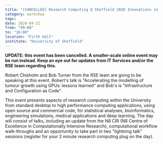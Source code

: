 ```yaml
---
title: "[CANCELLED] Research Computing @ Sheffield 2020 Innovations in Data Analytics & High Performance Computing"
category: workshop
tags:
date: 2020-04-22
from: "09:00"
to: "16:00"
location: "Firth Hall"
institute: "University of Sheffield"
---
```


**UPDATE: this event has been cancelled.  A smaller-scale online event may be run instead.  Keep an eye out for updates from IT Services and/or the RSE team regarding this.**

Robert Chisholm and Bob Turner from the RSE team are going to be speaking at this event. Robert's talk is "Accelerating the modelling of tumour growth using GPUs: lessons learned" and Bob's is "Infrastructure and Configuration as Code".

This event presents aspects of research computing within the University from standard desktop to high performance computing applications, using open source and commercial code, for statistical analyses, bioinformatics, engineering simulations, medical applications and deep learning. The day will consist of talks, including an update from the N8 CIR (N8 Centre of Excellence in Computationally Intensive Research), computational workflow walk-throughs and an opportunity to take part in two "lightning talk" sessions (register for your 2 minute research computing plug on the day).
